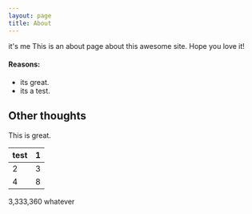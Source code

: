 ```yaml
---
layout: page
title: About
---
```


it's me
This is an about page about this awesome site.
Hope you love it!

#### Reasons:
- its great.
- its a test.

## Other thoughts

This is great.

test | 1
--|--
2|3
4|8

3,333,360
whatever

